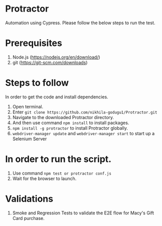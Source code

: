 # Protractor
Automation using Cypress. Please follow the below steps to run the test.

# Prerequisites
1. Node.js (https://nodejs.org/en/download/)
2. git (https://git-scm.com/downloads)

# Steps to follow
In order to get the code and install dependencies.
1. Open terminal.
2. Enter `git clone https://github.com/nikhila-godugu1/Protractor.git`
3. Navigate to the downloaded Protractor directory.
4. And then use command `npm install` to install packages.
5. `npm install -g protractor` to install Protractor globally.
6. `webdriver-manager update` and `webdriver-manager start` to start up a Selenium Server

# In order to run the script.
1. Use command `npm test or protractor conf.js`
2. Wait for the browser to launch.

# Validations
1. Smoke and Regression Tests to validate the E2E flow for Macy's Gift Card purchase.

